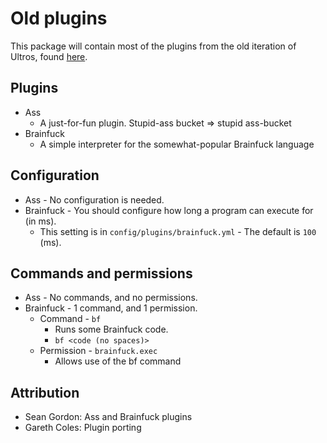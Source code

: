 Old plugins
===========

This package will contain most of the plugins from the old iteration of Ultros, found [here](https://github.com/UltrosBot/McBlockit---Helpbot/tree/master/plugins).

## Plugins

* Ass
  * A just-for-fun plugin. Stupid-ass bucket => stupid ass-bucket
* Brainfuck
  * A simple interpreter for the somewhat-popular Brainfuck language

## Configuration

* Ass - No configuration is needed.
* Brainfuck - You should configure how long a program can execute for (in ms).
  * This setting is in ```config/plugins/brainfuck.yml``` - The default is ```100``` (ms).

## Commands and permissions

* Ass - No commands, and no permissions.
* Brainfuck - 1 command, and 1 permission.
  * Command - ```bf```
    * Runs some Brainfuck code.
    * ```bf <code (no spaces)>```
  * Permission - ```brainfuck.exec```
    * Allows use of the bf command

## Attribution

* Sean Gordon: Ass and Brainfuck plugins
* Gareth Coles: Plugin porting
